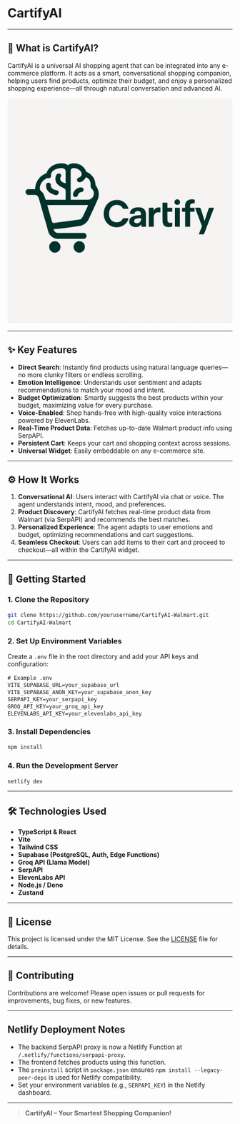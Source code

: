 # CartifyAI

---

## 🛒 What is CartifyAI?

CartifyAI is a universal AI shopping agent that can be integrated into any e-commerce platform. It acts as a smart, conversational shopping companion, helping users find products, optimize their budget, and enjoy a personalized shopping experience—all through natural conversation and advanced AI.
<!-- If the image is not showing, try using a relative path from the README location, or use Markdown syntax: -->
![CartifyAI Logo](CartifyAI-logo.png)
<!-- If the image still does not appear, ensure CartifyAI-logo.png exists in the same directory as this README. -->
---

## ✨ Key Features

- **Direct Search**: Instantly find products using natural language queries—no more clunky filters or endless scrolling.
- **Emotion Intelligence**: Understands user sentiment and adapts recommendations to match your mood and intent.
- **Budget Optimization**: Smartly suggests the best products within your budget, maximizing value for every purchase.
- **Voice-Enabled**: Shop hands-free with high-quality voice interactions powered by ElevenLabs.
- **Real-Time Product Data**: Fetches up-to-date Walmart product info using SerpAPI.
- **Persistent Cart**: Keeps your cart and shopping context across sessions.
- **Universal Widget**: Easily embeddable on any e-commerce site.

---

## ⚙️ How It Works

1. **Conversational AI**: Users interact with CartifyAI via chat or voice. The agent understands intent, mood, and preferences.
2. **Product Discovery**: CartifyAI fetches real-time product data from Walmart (via SerpAPI) and recommends the best matches.
3. **Personalized Experience**: The agent adapts to user emotions and budget, optimizing recommendations and cart suggestions.
4. **Seamless Checkout**: Users can add items to their cart and proceed to checkout—all within the CartifyAI widget.

---

## 🚀 Getting Started

### 1. Clone the Repository
```bash
git clone https://github.com/yourusername/CartifyAI-Walmart.git
cd CartifyAI-Walmart
```

### 2. Set Up Environment Variables
Create a `.env` file in the root directory and add your API keys and configuration:
```
# Example .env
VITE_SUPABASE_URL=your_supabase_url
VITE_SUPABASE_ANON_KEY=your_supabase_anon_key
SERPAPI_KEY=your_serpapi_key
GROQ_API_KEY=your_groq_api_key
ELEVENLABS_API_KEY=your_elevenlabs_api_key
```

### 3. Install Dependencies
```bash
npm install
```

### 4. Run the Development Server
```bash
netlify dev
```
---

## 🛠️ Technologies Used
- **TypeScript & React**
- **Vite**
- **Tailwind CSS**
- **Supabase (PostgreSQL, Auth, Edge Functions)**
- **Groq API (Llama Model)**
- **SerpAPI**
- **ElevenLabs API**
- **Node.js / Deno**
- **Zustand**

---

## 📄 License

This project is licensed under the MIT License. See the [LICENSE](LICENSE) file for details.

---

## 🙌 Contributing

Contributions are welcome! Please open issues or pull requests for improvements, bug fixes, or new features.

---

## Netlify Deployment Notes

- The backend SerpAPI proxy is now a Netlify Function at `/.netlify/functions/serpapi-proxy`.
- The frontend fetches products using this function.
- The `preinstall` script in `package.json` ensures `npm install --legacy-peer-deps` is used for Netlify compatibility.
- Set your environment variables (e.g., `SERPAPI_KEY`) in the Netlify dashboard.

---

> **CartifyAI – Your Smartest Shopping Companion!** 
